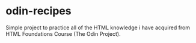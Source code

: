 # odin-recipes

Simple project to practice all of the HTML knowledge i have acquired from HTML Foundations Course (The Odin Project).
